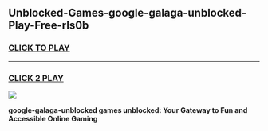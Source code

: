 
## Unblocked-Games-google-galaga-unblocked-Play-Free-rls0b
<h3>
<a href="https://premium76.site?title=google-galaga-unblocked&ref=21A">CLICK TO PLAY</a></h3>
<hr>

<h3>
<a href="https://premium76.site?title=google-galaga-unblocked&ref=21A">CLICK 2 PLAY</a>
  
</h3>

<a href="https://premium76.site?title=google-galaga-unblocked&ref=21A"><img src="https://clearcache.store/games.png"></a>


**google-galaga-unblocked games unblocked: Your Gateway to Fun and Accessible Online Gaming**
